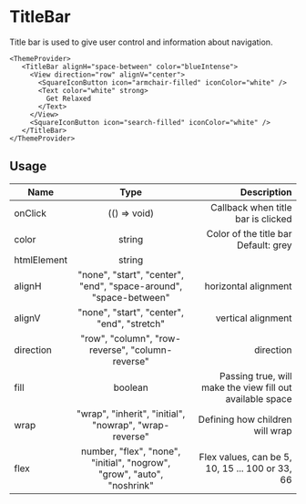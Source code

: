 <!-- 
This is an auto-generated markdown. 
You can change it in "/Users/daniel/Dev/allthings/elements/src/TitleBar/TitleBar.tsx" and run build:docs to update this file.
-->
# TitleBar
Title bar is used to give user control and information about navigation.

```example
<ThemeProvider>
   <TitleBar alignH="space-between" color="blueIntense">
     <View direction="row" alignV="center">
       <SquareIconButton icon="armchair-filled" iconColor="white" />
       <Text color="white" strong>
         Get Relaxed
       </Text>
     </View>
     <SquareIconButton icon="search-filled" iconColor="white" />
   </TitleBar>
</ThemeProvider>
```
## Usage
| Name        | Type           | Description  |
| ----------- |:--------------:| ------------:|
|onClick|(() => void)|Callback when title bar is clicked
|color|string|Color of the title bar<br>Default: grey
|htmlElement|string|
|alignH|"none", "start", "center", "end", "space-around", "space-between"|horizontal alignment
|alignV|"none", "start", "center", "end", "stretch"|vertical alignment
|direction|"row", "column", "row-reverse", "column-reverse"|direction
|fill|boolean|Passing true, will make the view fill out available space
|wrap|"wrap", "inherit", "initial", "nowrap", "wrap-reverse"|Defining how children will wrap
|flex|number, "flex", "none", "initial", "nogrow", "grow", "auto", "noshrink"|Flex values, can be 5, 10, 15 ... 100 or 33, 66
